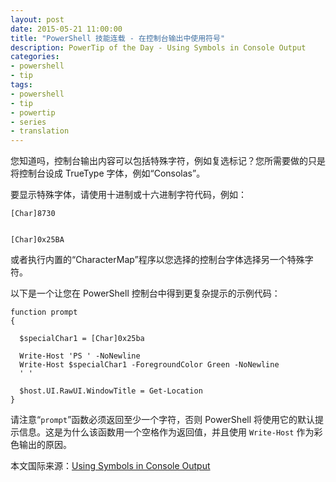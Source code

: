 ```yaml
---
layout: post
date: 2015-05-21 11:00:00
title: "PowerShell 技能连载 - 在控制台输出中使用符号"
description: PowerTip of the Day - Using Symbols in Console Output
categories:
- powershell
- tip
tags:
- powershell
- tip
- powertip
- series
- translation
---
```

您知道吗，控制台输出内容可以包括特殊字符，例如复选标记？您所需要做的只是将控制台设成 TrueType 字体，例如“Consolas”。

要显示特殊字体，请使用十进制或十六进制字符代码，例如：

    [Char]8730
    
    
    [Char]0x25BA

或者执行内置的“CharacterMap”程序以您选择的控制台字体选择另一个特殊字符。

以下是一个让您在 PowerShell 控制台中得到更复杂提示的示例代码：

    function prompt
    {
    
      $specialChar1 = [Char]0x25ba
    
      Write-Host 'PS ' -NoNewline
      Write-Host $specialChar1 -ForegroundColor Green -NoNewline
      ' '
    
      $host.UI.RawUI.WindowTitle = Get-Location
    }

请注意“`prompt`”函数必须返回至少一个字符，否则 PowerShell 将使用它的默认提示信息。这是为什么该函数用一个空格作为返回值，并且使用 `Write-Host` 作为彩色输出的原因。

<!--more-->
本文国际来源：[Using Symbols in Console Output](http://community.idera.com/powershell/powertips/b/tips/posts/using-symbols-in-console-output)
